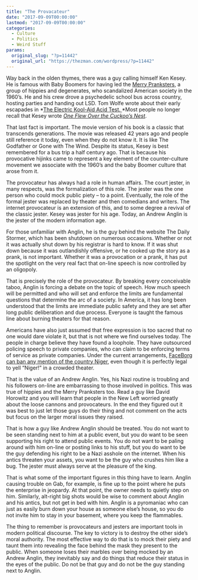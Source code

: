 ```yaml
---
title: "The Provacateur"
date: "2017-09-09T00:00:00"
lastmod: "2017-09-09T00:00:00"
categories:
  - Culture
  - Politics
  - Weird Stuff
params:
  original_slug: "?p=11442"
  original_url: "https://thezman.com/wordpress/?p=11442"
---
```


Way back in the olden thymes, there was a guy calling himself Ken Kesey.
He is famous with Baby Boomers for having led the [Merry
Pranksters](https://en.wikipedia.org/wiki/Merry_Pranksters), a group of
hippies and degenerates, who scandalized American society in the 1960’s.
He and his crew drove a psychedelic school bus across country, hosting
parties and handing out LSD. Tom Wolfe wrote about their early escapades
in *[The Electric Kool-Aid Acid
Test. ](https://www.amazon.com/Electric-Kool-Aid-Acid-Test/dp/031242759X)*Most
people no longer recall that Kesey wrote *[One Flew Over the Cuckoo’s
Nest](https://www.amazon.com/One-Flew-Over-Cuckoos-Nest/dp/0451163966/)*.

That last fact is important. The movie version of his book is a classic
that transcends generations. The movie was released 42 years ago and
people still reference it today, even when they do not know it. It is
like The Godfather or Gone with The Wind. Despite its status, Kesey is
best remembered for a bus trip a half century ago. That is because his
provocative hijinks came to represent a key element of the
counter-culture movement we associate with the 1960’s and the baby
Boomer culture that arose from it.

The provocateur has always had a role in human affairs. The court
jester, in many respects, was the formalization of this role. The jester
was the one person who could mock public piety – to a point. Eventually,
the role of the formal jester was replaced by theater and then comedians
and writers. The internet provocateur is an extension of this, and to
some degree a revival of the classic jester. Kesey was jester for his
age. Today, an Andrew Anglin is the jester of the modern information
age.

For those unfamiliar with Anglin, he is the guy behind the website The
Daily Stormer, which has been shutdown on numerous occasions. Whether or
not it was actually shut down by his registrar is hard to know. If it
was shut down because it was outlandishly offensive, or he cooked up the
story as a prank, is not important. Whether it was a provocation or a
prank, it has put the spotlight on the very real fact that on-line
speech is now controlled by an oligopoly.

That is precisely the role of the provocateur. By breaking every
conceivable taboo, Anglin is forcing a debate on the topic of speech.
How much speech will be permitted and who will set and enforce the
limits are fundamental questions that determine the arc of a society. In
America, it has long been understood that the limits are immediate
public safety and they are set after long public deliberation and due
process. Everyone is taught the famous line about burning theaters for
that reason.

Americans have also just assumed that free expression is too sacred that
no one would dare violate it, but that is not where we find ourselves
today. The people in charge believe they have found a loophole. They
have outsourced policing speech to private companies, who can claim to
be enforcing terms of service as private companies. Under the current
arrangements, [FaceBorg can ban any mention of the country
Niger](https://twitter.com/Steve_Sailer/status/879112200144605184), even
though it is perfectly legal to yell “Niger!” in a crowded theater.

That is the value of an Andrew Anglin. Yes, his Nazi routine is
troubling and his followers on-line are embarrassing to those involved
in politics. This was true of hippies and the Merry Pranksters too. Read
a guy like David Horowitz and you will learn that people in the New Left
worried greatly about the loose cannons and provocateurs. In the end
they figured out it was best to just let those guys do their thing and
not comment on the acts but focus on the larger moral issues they
raised.

That is how a guy like Andrew Anglin should be treated. You do not want
to be seen standing next to him at a public event, but you do want to be
seen supporting his right to attend public events. You do not want to be
paling around with him on-line or posting links to his stuff, but you do
want to be the guy defending his right to be a Nazi asshole on the
internet. When his antics threaten your assets, you want to be the guy
who crushes him like a bug. The jester must always serve at the pleasure
of the king.

That is what some of the important figures in this thing have to learn.
Anglin causing trouble on Gab, for example, is fine up to the point
where he puts the enterprise in jeopardy. At that point, the owner needs
to quietly step on him. Similarly, alt-right big shots would be wise to
comment about Anglin and his antics, but not get in bed with him. Anglin
is a pyromaniac who can just as easily burn down your house as someone
else’s house, so you do not invite him to stay in your basement, where
you keep the flammables.

The thing to remember is provocateurs and jesters are important tools in
modern political discourse. The key to victory is to destroy the other
side’s moral authority. The most effective way to do that is to mock
their piety and taunt them into revealing the face behind the mask they
present to the public. When someone loses their marbles over being
mocked by an Andrew Anglin, they inevitably say and do things that
reduce their status in the eyes of the public. Do not be that guy and do
not be the guy standing next to Anglin.
